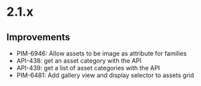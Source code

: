 # 2.1.x

## Improvements

- PIM-6946: Allow assets to be image as attribute for families
- API-438: get an asset category with the API
- API-439: get a list of asset categories with the API
- PIM-6481: Add gallery view and display selector to assets grid
